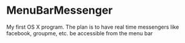 # MenuBarMessenger
My first OS X program. The plan is to have real time messengers like facebook, groupme, etc. be accessible from the menu bar
